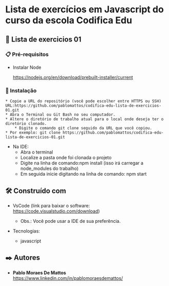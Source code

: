 # Lista de exercícios em Javascript do curso da escola Codifica Edu

## 🚀 Lista de exercicios 01
	
 
### 📋 Pré-requisitos

- Instalar Node 

	https://nodejs.org/en/download/prebuilt-installer/current


### 🔧 Instalação

 	* Copie a URL do repositório (você pode escolher entre HTTPS ou SSH) 
  	URL:https://github.com/pablomattos/codifica-edu-lista-de-exercicios-01.git
	* Abra o Terminal ou Git Bash no seu computador.
	* Altere o diretório de trabalho atual para o local onde deseja ter o diretório clonado.
        * Digite o comando git clone seguido da URL que você copiou. 
	* Por exemplo: git clone https://github.com/pablomattos/codifica-edu-lista-de-exercicios-01.git

  - Na IDE:
      * Abra o terminal
      * Localize a pasta onde foi clonada o projeto
      * Digite na linha de comando:npm install (isso irá carregar a node_modules do trabalho)
      * Em seguida inicie digitando na linha de comando: npm start


## 🛠️ Construído com

- VsCode (link para baixar o software: https://code.visualstudio.com/download)
  	* Obs.: Você pode usar a IDE de sua preferência.

- Tecnologias:
  	* javascript


## ✒️ Autores

* **Pablo Moraes De Mattos** https://www.linkedin.com/in/pablomoraesdemattos/


